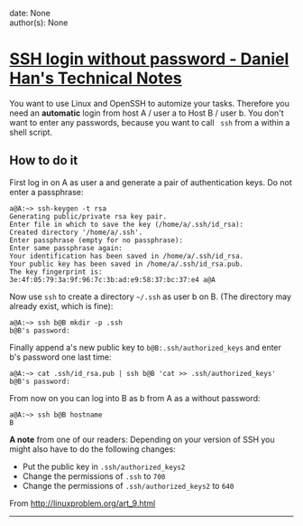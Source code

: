 
date: None  
author(s): None  

# [SSH login without password - Daniel Han's Technical Notes](https://sites.google.com/site/xiangyangsite/home/technical-tips/linux-unix/common-tips/ssh-login-without-password)

You want to use Linux and OpenSSH to automize your tasks. Therefore you need an **automatic** login from host A / user a to Host B / user b. You don't want to enter any passwords, because you want to call ` ssh` from a within a shell script.

## How to do it

First log in on A as user a and generate a pair of authentication keys. Do not enter a passphrase:
    
    
    a@A:~> ssh-keygen -t rsa
    Generating public/private rsa key pair.
    Enter file in which to save the key (/home/a/.ssh/id_rsa): 
    Created directory '/home/a/.ssh'.
    Enter passphrase (empty for no passphrase): 
    Enter same passphrase again: 
    Your identification has been saved in /home/a/.ssh/id_rsa.
    Your public key has been saved in /home/a/.ssh/id_rsa.pub.
    The key fingerprint is:
    3e:4f:05:79:3a:9f:96:7c:3b:ad:e9:58:37:bc:37:e4 a@A
    

Now use `ssh` to create a directory `~/.ssh` as user b on B. (The directory may already exist, which is fine):
    
    
    a@A:~> ssh b@B mkdir -p .ssh
    b@B's password: 
    

Finally append a's new public key to `b@B:.ssh/authorized_keys` and enter b's password one last time:
    
    
    a@A:~> cat .ssh/id_rsa.pub | ssh b@B 'cat >> .ssh/authorized_keys'
    b@B's password: 
    

From now on you can log into B as b from A as a without password:
    
    
    a@A:~> ssh b@B hostname
    B
    

**A note** from one of our readers: Depending on your version of SSH you might also have to do the following changes: 

  * Put the public key in `.ssh/authorized_keys2`
  * Change the permissions of `.ssh` to `700`
  * Change the permissions of `.ssh/authorized_keys2` to `640`



From <http://linuxproblem.org/art_9.html>  
  
---

